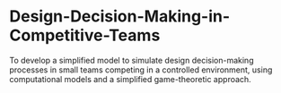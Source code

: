 # Design-Decision-Making-in-Competitive-Teams
To develop a simplified model to simulate design decision-making processes in small teams competing in a controlled environment, using computational models and a simplified game-theoretic approach.
